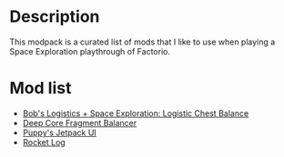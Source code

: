# Description
This modpack is a curated list of mods that I like to use when playing a Space Exploration playthrough of Factorio.

# Mod list

* [Bob's Logistics + Space Exploration: Logistic Chest Balance](https://mods.factorio.com/mod/boblogistic-space-ex-logistic-chest-balance)
* [Deep Core Fragment Balancer](https://mods.factorio.com/mod/deep-core-fragment-balancer)
* [Puppy's Jetpack UI](https://mods.factorio.com/mod/puppy-jetpack-ui)
* [Rocket Log](https://mods.factorio.com/mod/rocket-log)
